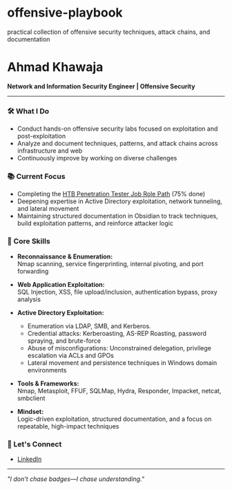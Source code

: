 # offensive-playbook
practical collection of offensive security techniques, attack chains, and documentation

#  Ahmad Khawaja

**Network and Information Security Engineer | Offensive Security**

---

### 🛠️ What I Do

- Conduct hands-on offensive security labs focused on exploitation and post-exploitation
- Analyze and document techniques, patterns, and attack chains across infrastructure and web
- Continuously improve by working on diverse challenges

### 📚 Current Focus

- Completing the [HTB Penetration Tester Job Role Path](https://academy.hackthebox.com/path/preview/penetration-tester) (75% done)  
- Deepening expertise in Active Directory exploitation, network tunneling, and lateral movement
- Maintaining structured documentation in Obsidian to track techniques, build exploitation patterns, and reinforce attacker logic

### 🧠 Core Skills

- **Reconnaissance & Enumeration:**  
  Nmap scanning, service fingerprinting, internal pivoting, and port forwarding

- **Web Application Exploitation:**  
  SQL Injection, XSS, file upload/inclusion, authentication bypass, proxy analysis

- **Active Directory Exploitation:**  
  - Enumeration via LDAP, SMB, and Kerberos.
  - Credential attacks: Kerberoasting, AS-REP Roasting, password spraying, and brute-force  
  - Abuse of misconfigurations: Unconstrained delegation, privilege escalation via ACLs and GPOs  
  - Lateral movement and persistence techniques in Windows domain environments

- **Tools & Frameworks:**  
  Nmap, Metasploit, FFUF, SQLMap, Hydra, Responder, Impacket, netcat, smbclient

- **Mindset:**  
  Logic-driven exploitation, structured documentation, and a focus on repeatable, high-impact techniques


### 🤝 Let's Connect

- [LinkedIn](linkedin.com/in/ahmad-khawaja-30779b277)  

---

_"I don’t chase badges—I chase understanding."_  
